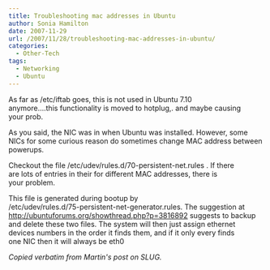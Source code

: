 ```yaml
---
title: Troubleshooting mac addresses in Ubuntu
author: Sonia Hamilton
date: 2007-11-29
url: /2007/11/28/troubleshooting-mac-addresses-in-ubuntu/
categories:
  - Other-Tech
tags:
  - Networking
  - Ubuntu
---
```

As far as /etc/iftab goes, this is not used in Ubuntu 7.10  
anymore&#8230;.this functionality is moved to hotplug,. and maybe causing  
your prob.<!--more-->

As you said, the NIC was in when Ubuntu was installed. However, some  
NICs for some curious reason do sometimes change MAC address between  
powerups.

Checkout the file /etc/udev/rules.d/70-persistent-net.rules . If there  
are lots of entries in their for different MAC addresses, there is  
your problem.

This file is generated during bootup by  
/etc/udev/rules.d/75-persistent-net-generator.rules. The suggestion at  
http://ubuntuforums.org/showthread.php?p=3816892 suggests to backup  
and delete these two files. The system will then just assign ethernet  
devices numbers in the order it finds them, and if it only every finds  
one NIC then it will always be eth0

*Copied verbatim from Martin's post on SLUG.*
